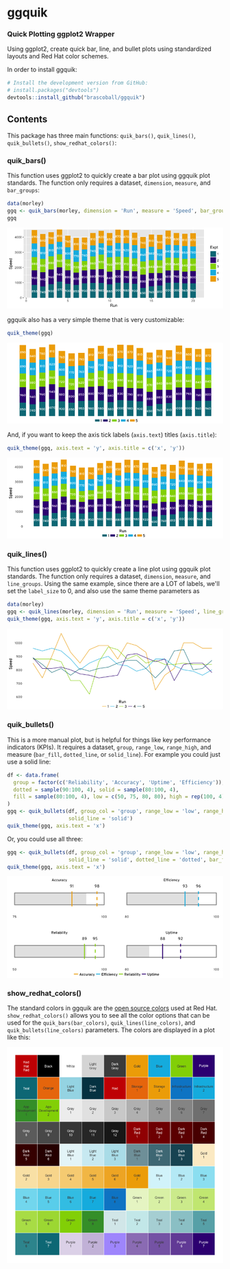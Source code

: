 # ggquik
### Quick Plotting ggplot2 Wrapper

Using ggplot2, create quick bar, line, and bullet plots using standardized layouts and Red Hat color schemes.

In order to install ggquik:

``` R
# Install the development version from GitHub:
# install.packages("devtools")
devtools::install_github("brascoball/ggquik") 
```

## Contents

This package has three main functions: `quik_bars()`, `quik_lines()`, `quik_bullets()`, `show_redhat_colors()`:

### quik_bars()
This function uses ggplot2 to quickly create a bar plot using ggquik plot standards. The function only requires a dataset, `dimension`, `measure`, and `bar_groups`:

``` R
data(morley)
ggq <- quik_bars(morley, dimension = 'Run', measure = 'Speed', bar_groups = 'Expt')
ggq
```

![](man/figures/README-quik_bars1.png)

ggquik also has a very simple theme that is very customizable:

``` R
quik_theme(ggq)
```

![](man/figures/README-quik_bars2.png)

And, if you want to keep the axis tick labels (`axis.text`) titles (`axis.title`):

``` R
quik_theme(ggq, axis.text = 'y', axis.title = c('x', 'y'))
```

![](man/figures/README-quik_bars3.png)

### quik_lines()
This function uses ggplot2 to quickly create a line plot using ggquik plot standards. The function only requires a dataset, `dimension`, `measure`, and `line_groups`. Using the same example, since there are a LOT of labels, we'll set the `label_size` to 0, and also use the same theme parameters as 

``` R
data(morley)
ggq <- quik_lines(morley, dimension = 'Run', measure = 'Speed', line_groups = 'Expt', label_size = 0)
quik_theme(ggq, axis.text = 'y', axis.title = c('x', 'y'))
```

![](man/figures/README-quik_lines1.png)


### quik_bullets()
This is a more manual plot, but is helpful for things like key performance indicators (KPIs). It requires a dataset, `group`, `range_low`, `range_high`, and measure (`bar_fill`, `dotted_line`, or `solid_line`). For example you could just use a solid line:

``` R
df <- data.frame(
  group = factor(c('Reliability', 'Accuracy', 'Uptime', 'Efficiency')),
  dotted = sample(90:100, 4), solid = sample(80:100, 4),
  fill = sample(80:100, 4), low = c(50, 75, 80, 80), high = rep(100, 4)
)
ggq <- quik_bullets(df, group_col = 'group', range_low = 'low', range_high = 'high',
                    solid_line = 'solid')
quik_theme(ggq, axis.text = 'x')
```

Or, you could use all three:

``` R
ggq <- quik_bullets(df, group_col = 'group', range_low = 'low', range_high = 'high',
                    solid_line = 'solid', dotted_line = 'dotted', bar_fill = 'fill')
quik_theme(ggq, axis.text = 'x')
```

![](man/figures/README-quik_bullets1.png)

### show_redhat_colors()
The standard colors in ggquik are the [open source colors](brand.redhat.com/elements/color/) used at Red Hat. `show_redhat_colors()` allows you to see all the color options that can be used for the `quik_bars(bar_colors)`, `quik_lines(line_colors)`, and `quik_bullets(line_colors)` parameters. The colors are displayed in a plot like this:

![](man/figures/README-colors1.png)
